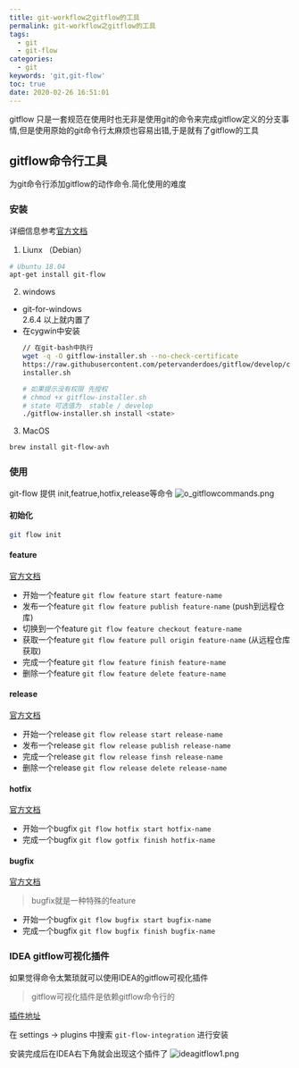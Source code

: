 ```yaml
---
title: git-workflow之gitflow的工具
permalink: git-workflow之gitflow的工具
tags:
  - git
  - git-flow
categories:
  - git
keywords: 'git,git-flow'
toc: true
date: 2020-02-26 16:51:01
---
```


gitflow 只是一套规范在使用时也无非是使用git的命令来完成gitflow定义的分支事情,但是使用原始的git命令行太麻烦也容易出错,于是就有了gitflow的工具

## gitflow命令行工具
为git命令行添加gitflow的动作命令.简化使用的难度

### 安装
详细信息参考[官方文档](https://github.com/petervanderdoes/gitflow-avh/wiki/Installation)
1. Liunx （Debian）
```bash
# Ubuntu 18.04
apt-get install git-flow
```
2. windows
- git-for-windows  
  2.6.4 以上就内置了
- 在cygwin中安装
  ```bash
  // 在git-bash中执行
  wget -q -O gitflow-installer.sh --no-check-certificate 
  https://raw.githubusercontent.com/petervanderdoes/gitflow/develop/contrib/gitflow- 
  installer.sh
  ```
  ```bash
  # 如果提示没有权限 先授权
  # chmod +x gitflow-installer.sh
  # state 可选值为  stable / develop 
  ./gitflow-installer.sh install <state>
  ```
3. MacOS
```bash
brew install git-flow-avh
```
### 使用
git-flow 提供 init,featrue,hotfix,release等命令
![o_gitflowcommands.png](http://cdn.xyz327.cn/FkR25jMEhRbiRlOiUvwuqPnfJW8t)

#### 初始化
```bash
git flow init
```
#### feature
[官方文档](https://github.com/petervanderdoes/gitflow-avh/wiki/Reference:-git-flow-feature)
- 开始一个feature `git flow feature start feature-name`
- 发布一个feature `git flow feature publish feature-name` (push到远程仓库)
- 切换到一个feature `git flow feature checkout feature-name`
- 获取一个feature `git flow feature pull origin feature-name` (从远程仓库获取)
- 完成一个feature `git flow feature finish feature-name`
- 删除一个feature `git flow feature delete feature-name`

#### release
[官方文档](https://github.com/petervanderdoes/gitflow-avh/wiki/Reference:-git-flow-release)
- 开始一个release `git flow release start release-name`
- 发布一个release `git flow release publish release-name`
- 完成一个release `git flow release finsh release-name`
- 删除一个release `git flow release delete release-name`

#### hotfix
 [官方文档](https://github.com/petervanderdoes/gitflow-avh/wiki/Reference:-git-flow-hotfix)
- 开始一个bugfix `git flow hotfix start hotfix-name`
- 完成一个bugfix `git flow gotfix finish hotfix-name`

#### bugfix
 [官方文档](https://github.com/petervanderdoes/gitflow-avh/wiki/Reference:-git-flow-bugfix)
> bugfix就是一种特殊的feature
- 开始一个bugfix `git flow bugfix start bugfix-name`
- 完成一个bugfix `git flow bugfix finish bugfix-name`

### IDEA gitflow可视化插件
如果觉得命令太繁琐就可以使用IDEA的gitflow可视化插件
> gitflow可视化插件是依赖gitflow命令行的

[插件地址](https://plugins.jetbrains.com/plugin/7315-git-flow-integration)

在 settings -> plugins 中搜索 `git-flow-integration` 进行安装

安装完成后在IDEA右下角就会出现这个插件了
![ideagitflow1.png](http://cdn.xyz327.cn/Fiv__uKhBee2R4nOtQUnrctZZku4)